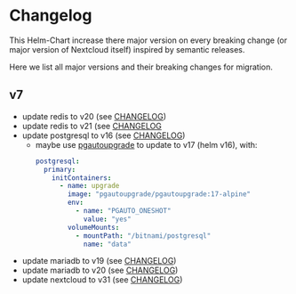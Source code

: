 # Changelog

This Helm-Chart increase there major version on every breaking change (or major version of Nextcloud itself) inspired by semantic releases.

Here we list all major versions and their breaking changes for migration.

## v7

- update redis to v20 (see [CHANGELOG](https://github.com/bitnami/charts/blob/main/bitnami/redis/CHANGELOG.md#2000-2024-08-09))
- update redis to v21 (see [CHANGELOG](https://github.com/bitnami/charts/blob/main/bitnami/redis/CHANGELOG.md#2100-2025-05-06)
- update postgresql to v16 (see [CHANGELOG](https://github.com/bitnami/charts/blob/main/bitnami/postgresql/CHANGELOG.md#1600-2024-10-02))
    - maybe use [pgautoupgrade](https://github.com/pgautoupgrade/docker-pgautoupgrade) to update to v17 (helm v16), with:
      ```yaml
      postgresql:
        primary:
          initContainers:
            - name: upgrade
              image: "pgautoupgrade/pgautoupgrade:17-alpine"
              env:
                - name: "PGAUTO_ONESHOT"
                  value: "yes"
              volumeMounts:
                - mountPath: "/bitnami/postgresql"
                  name: "data"
      ```
- update mariadb to v19 (see [CHANGELOG](https://github.com/bitnami/charts/blob/main/bitnami/mariadb/CHANGELOG.md#1900-2024-07-11))
- update mariadb to v20 (see [CHANGELOG](https://github.com/bitnami/charts/blob/main/bitnami/mariadb/CHANGELOG.md#2000-2024-11-08))
- update nextcloud to v31 (see [CHANGELOG](https://nextcloud.com/changelog/#31-0-0))

